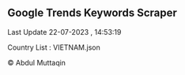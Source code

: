 

## Google Trends Keywords Scraper 
 
Last Update 22-07-2023 , 14:53:19

Country List :
VIETNAM.json



© Abdul Muttaqin 
